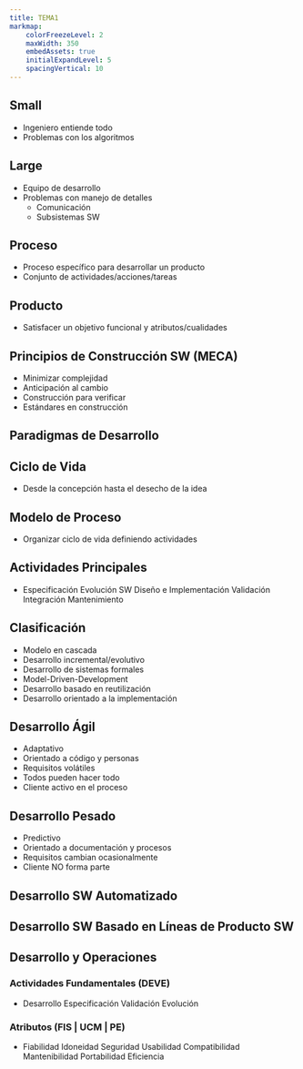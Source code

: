 ```yaml
---
title: TEMA1
markmap: 
    colorFreezeLevel: 2  
    maxWidth: 350
    embedAssets: true
    initialExpandLevel: 5 
    spacingVertical: 10
---
```


## Small
- Ingeniero entiende todo 
- Problemas con los algoritmos

## Large
- Equipo de desarrollo
- Problemas con manejo de detalles
  - Comunicación
  - Subsistemas SW

## Proceso
- Proceso específico para desarrollar un producto
- Conjunto de actividades/acciones/tareas

## Producto
- Satisfacer un objetivo funcional y atributos/cualidades

## Principios de Construcción SW (MECA)
- Minimizar complejidad
- Anticipación al cambio
- Construcción para verificar
- Estándares en construcción

## Paradigmas de Desarrollo

## Ciclo de Vida
- Desde la concepción hasta el desecho de la idea

## Modelo de Proceso
- Organizar ciclo de vida definiendo actividades

## Actividades Principales
- Especificación
 Evolución SW
 Diseño e Implementación
 Validación
 Integración
 Mantenimiento

## Clasificación
- Modelo en cascada
- Desarrollo incremental/evolutivo
- Desarrollo de sistemas formales
- Model-Driven-Development
- Desarrollo basado en reutilización
- Desarrollo orientado a la implementación

## Desarrollo Ágil
- Adaptativo
- Orientado a código y personas
- Requisitos volátiles
- Todos pueden hacer todo
- Cliente activo en el proceso

## Desarrollo Pesado
- Predictivo
- Orientado a documentación y procesos
- Requisitos cambian ocasionalmente
- Cliente NO forma parte

## Desarrollo SW Automatizado

## Desarrollo SW Basado en Líneas de Producto SW

## Desarrollo y Operaciones

### Actividades Fundamentales (DEVE)
- Desarrollo
 Especificación
 Validación
 Evolución

### Atributos (FIS | UCM | PE)
- Fiabilidad
 Idoneidad
 Seguridad
 Usabilidad
 Compatibilidad
 Mantenibilidad
 Portabilidad
 Eficiencia
